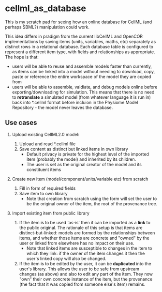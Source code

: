# cellml_as_database
 
This is my scratch pad for seeing how an online database for CellML (and perhaps SBML?) manipulation could work.  

This idea differs in pradigm from the current libCellML and OpenCOR implementations by saving items (units, variables, maths, etc) separately as distinct rows in a relational database.  Each database table is configured to represent a different item type, with fields and relationships as appropriate.  The hope is that:
- users will be able to reuse and assemble models faster than currently, as items can be linked into a model without needing to download, copy, paste or reference the entire workspace of the model they are copied from 
- users will be able to assemble, valdiate, and debug models online before exporting/downloading for simulation.  This means that there is no need to **retranslate** a simulated model (from whatever language it is run in) back into *.cellml format before incluion in the Physiome Model Repository - the model never leaves the database.







## Use cases

1. Upload existing CellML2.0 model:
    1. Upload and read *.cellml file
    2. Save content as distinct but linked items in own library
        - Default privacy is private for the highest level of the imported item (probably the model) and inherited by its children.  
        - The user is set as the original creator of the model and its constituent items
        
2. Create new item (model/component/units/variable etc) from scratch
    1. Fill in form of required fields
    2. Save item to own library
        - Note that creation from scratch using the form will set the user to be the original owner of the item, the root of the provenance tree.
    
3. Import existing item from public library
    1. If the item is to be used 'as-is' then it can be imported as a **link** to the public original.  The rationale of this setup is that items are distinct-but-linked: models are formed by the relationships between items, and whether those items are concrete and "owned" by the user or linked from elsewhere has no impact on their use.
        - Note that linked items are susceptible to changes in the item to which they link: if the owner of the item changes it then the user's linked copy will also be changed.
    2. If the item is to be edited by the user, it can be **duplicated** into the user's library.  This allows the user to be safe from upstream changes (as above) and also to edit any part of the item.  They now "own" their own concrete instance of the item, but the provenance (the fact that it was copied from someone else's item) remains.
    
  

